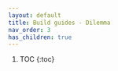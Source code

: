 ```yaml
---
layout: default
title: Build guides - Dilemma
nav_order: 3
has_children: true
---
```


1. TOC
{:toc}
